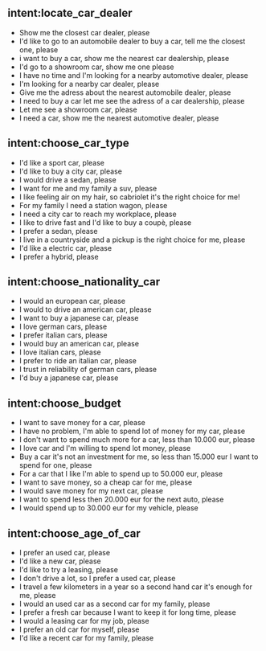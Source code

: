 ## intent:locate_car_dealer <!--The user would like to see the closest car dealer-->
- Show me the closest car dealer, please
- I'd like to go to an automobile dealer to buy a car, tell me the closest one, please
- i want to buy a car, show me the nearest car dealership, please
- I'd go to a showroom car, show me one please
- I have no time and I'm looking for a nearby automotive dealer, please
- I'm looking for a nearby car dealer, please
- Give me the adress about the nearest automobile dealer, please
- I need to buy a car let me see the adress of a car dealership, please
- Let me see a showroom car, please
- I need a car, show me the nearest automotive dealer, please

## intent:choose_car_type <!--The user explains what kind of car he would like to buy-->
- I'd like a sport car, please
- I'd like to buy a city car, please
- I would drive a sedan, please
- I want for me and my family a suv, please
- I like feeling air on my hair, so cabriolet it's the right choice for me!
- For my family I need a station wagon, please
- I need a city car to reach my workplace, please
- I like to drive fast and I'd like to buy a coupè, please
- I prefer a sedan, please
- I live in a countryside and a pickup is the right choice for me, please
- I'd like a electric car, please
- I prefer a hybrid, please

## intent:choose_nationality_car <!--The user explains a preference on nationality of the car he would like to buy-->
- I would an european car, please
- I would to drive an american car, please
- I want to buy a japanese car, please
- I love german cars, please
- I prefer italian cars, please
- I would buy an american car, please
- I love italian cars, please
- I prefer to ride an italian car, please
- I trust in reliability of german cars, please
- I'd buy a japanese car, please

## intent:choose_budget <!--The user explains how much he would like to spend for a car-->
- I want to save money for a car, please
- I have no problem, I'm able to spend lot of money for my car, please
- I don't want to spend much more for a car, less than 10.000 eur, please
- I love car and I'm willing to spend lot money, please
- Buy a car it's not an investment for me, so less than 15.000 eur I want to spend for one, please
- For a car that I like I'm able to spend up to 50.000 eur, please
- I want to save money, so a cheap car for me, please
- I would save money for my next car, please
- I want to spend less then 20.000 eur for the next auto, please
- I would spend up to 30.000 eur for my vehicle, please

## intent:choose_age_of_car <!--The user explains a preference on the age of the car he would like to buy-->
- I prefer an used car, please
- I'd like a new car, please
- I'd like to try a leasing, please
- I don't drive a lot, so I prefer a used car, please
- I travel a few kilometers in a year so a second hand car it's enough for me, please
- I would an used car as a second car for my family, please
- I prefer a fresh car because I want to keep it for long time, please
- I would a leasing car for my job, please
- I prefer an old car for myself, please
- I'd like a recent car for my family, please
